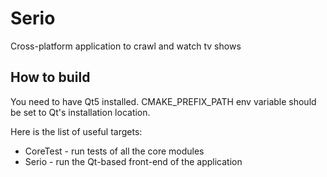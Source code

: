 # Serio
Cross-platform application to crawl and watch tv shows

## How to build
You need to have Qt5 installed. CMAKE_PREFIX_PATH env variable should be set to Qt's installation location.

Here is the list of useful targets:
- CoreTest - run tests of all the core modules
- Serio - run the Qt-based front-end of the application